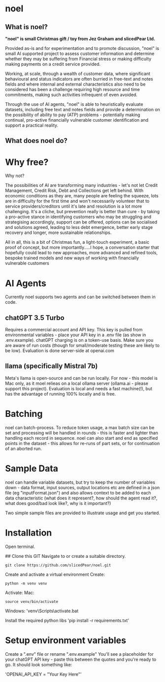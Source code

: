 # noel

## What is noel?
**"noel" is small Christmas gift / toy from Jez Graham and slicedPear Ltd.**

Provided as-is and for experimentation and to promote discussion, "noel" is small AI supported project to assess customer information and determine whether they may be suffering from Financial stress or making difficulty making payments on a credit service provided.

Working, at scale, through a wealth of customer data, where significant behavioural and status indicators are often burried in free-text and notes fields and where internal and external characteristics also need to be considered has been a challenge requiring high resource and time commitments, making such activities infrequent of even avoided. 

Through the use of AI agents, "noel" is able to heuristically evaluate datasets, including free text and notes fields and provide a determination on the possibility of ability to pay (ATP) problems - potentially making continual, pro-active financially vulnerable customer identification and support a practical reality.

## What does noel do?

# Why free?
Why not? 

The possibilities of AI are transforming many industries - let's not let Credit Management, Credit Risk, Debt and Collections get left behind. With economic conditions as they are, many people are feeling the squeeze, lots are in difficulty for the first time and won't necessarily volunteer that to service providers/creditors until it's late and resolution is a lot more challenging. It's a cliche, but prevention really is better than cure - by taking a pro-active stance in identifying customers who may be struggling and strategising accordingly, support can be offered, options can be socialised and solutions agreed, leading to less debt emergence, better early stage recovery and longer, more sustainable relationships.

All in all, this is a bit of Christmas fun, a light-touch experiment, a basic proof of concept, but more importantly.....I hope, a conversation starter that hopefully could lead to new approaches, more advanced and refined tools, bespoke trained models and new ways of working with financially vulnerable customers

# AI Agents
Currently noel supports two agents and can be switched between them in code.

## chatGPT 3.5 Turbo
Requires a commercial account and API key. This key is pulled from environmental variables - place your API key in a .env file (as show in .env.example). chatGPT charging is on a token-use basis. Make sure you are aware of run costs (though for small/moderate testing these are likely to be low). Evaluation is done server-side at openai.com

## llama (specifically Mistral 7b)
Meta's llama is open-source and can be run locally. For now - this model is Mac only, as it moel relieas on a local ollama server (ollama.ai - please support this project). Evaluation is local and needs a fast machine(!), but has the advantage of running 100% locally and is free.

# Batching
noel can batch-process. To reduce token usage, a max batch size can be set and processing will be handled in rounds - this is faster and lighter than handling each record in sequence. noel can also start and end as specified points in the dataset - this allows for re-runs of part sets, or for continuation of an aborted run.

# Sample Data
noel can handle variable datasets, but try to keep the number of variables down - data format, input sources, output locations etc are defined in a json file (eg "inputFormat.json") and also allows context to be added to each data characteristic (what does it represent?, how should the agent read it?, what does good/bad look like?, why is it important?)

Two simple sample files are provided to illustrate usage and get you started.

# Installation

Open terminal.

## Clone this GIT
Navigate to or create a suitable directory.

```commandline
git clone https://github.com/slicedPear/noel.git
```

Create and activate a virtual environment
Create:
```commandline
python -m venv venv
```
Activate:
Mac:
```commandline
source venv/bin/activate
```
Windows:
'venv\Scripts\activate.bat

Install the required python libs
'pip install -r requirements.txt'

# Setup environment variables
Create a ".env" file or rename ".env.example"
You'll see a placeholder for your chatGPT API key - paste this between the quotes and you're ready to go. It should look something like:

'OPENAI_API_KEY = "Your Key Here"'



